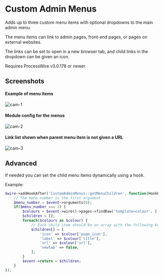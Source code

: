 # Custom Admin Menus

Adds up to three custom menu items with optional dropdowns to the main admin menu.

The menu items can link to admin pages, front-end pages, or pages on external websites.

The links can be set to open in a new browser tab, and child links in the dropdown can be given an icon.

Requires ProcessWire v3.0.178 or newer.

## Screenshots

#### Example of menu items

![cam-1](https://user-images.githubusercontent.com/1538852/132316015-e8d46355-c67c-4c88-912b-6284e7e7b1dd.png)

#### Module config for the menus

![cam-2](https://user-images.githubusercontent.com/1538852/132323138-29d675ef-9f1a-4f23-a482-25a075505a4a.png)

#### Link list shown when parent menu item is not given a URL

![cam-3](https://user-images.githubusercontent.com/1538852/132315999-f1ed6afb-863c-43f5-83f6-77b9a80223ab.png)

## Advanced

If needed you can set the child menu items dynamically using a hook.

Example:
```php
$wire->addHookAfter('CustomAdminMenus::getMenuChildren', function(HookEvent $event) {
    // The menu number is the first argument
    $menu_number = $event->arguments(0);
    if($menu_number === 1) {
        $colours = $event->wire()->pages->findRaw('template=colour', ['title', 'url', 'page_icon']);
        $children = [];
        foreach($colours as $colour) {
            // Each child item should be an array with the following keys
            $children[] = [
                'icon' => $colour['page_icon'],
                'label' => $colour['title'],
                'url' => $colour['url'],
                'newtab' => false,
            ];
        }
        $event->return = $children;
    }
});
```
